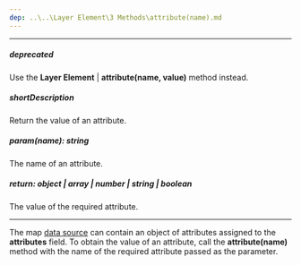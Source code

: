 ```yaml
---
dep: ..\..\Layer Element\3 Methods\attribute(name).md
---
```

---
##### deprecated
Use the **Layer Element** | **attribute(name, value)** method instead.

##### shortDescription
Return the value of an attribute.

##### param(name): string
The name of an attribute.

##### return: object | array | number | string | boolean
The value of the required attribute.

---
The map [data source](/api-reference/20%20Data%20Visualization%20Widgets/70%20dxVectorMap/1%20Configuration/layers/dataSource.md '/Documentation/ApiReference/Data_Visualization_Widgets/dxVectorMap/Configuration/layers/#dataSource') can contain an object of attributes assigned to the **attributes** field. To obtain the value of an attribute, call the **attribute(name)** method with the name of the required attribute passed as the parameter.